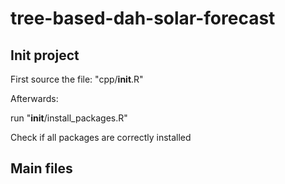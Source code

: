 # tree-based-dah-solar-forecast

## Init project

First source the file: "cpp/__init__.R"

Afterwards:

run "__init__/install_packages.R"

Check if all packages are correctly installed

## Main files
